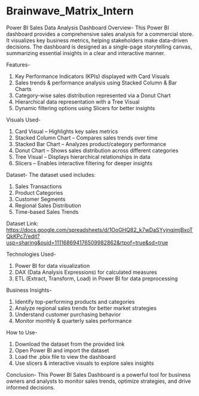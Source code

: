 # Brainwave_Matrix_Intern
Power BI Sales Data Analysis Dashboard
Overview- This Power BI dashboard provides a comprehensive sales analysis for a commercial store. It visualizes key business metrics, helping stakeholders make data-driven decisions. The dashboard is designed as a single-page storytelling canvas, summarizing essential insights in a clear and interactive manner.

Features-
1. Key Performance Indicators (KPIs) displayed with Card Visuals
2. Sales trends & performance analysis using Stacked Column & Bar Charts
3. Category-wise sales distribution represented via a Donut Chart
4. Hierarchical data representation with a Tree Visual
5. Dynamic filtering options using Slicers for better insights
   
Visuals Used-
1. Card Visual – Highlights key sales metrics
2. Stacked Column Chart – Compares sales trends over time
3. Stacked Bar Chart – Analyzes product/category performance
4. Donut Chart – Shows sales distribution across different categories
5. Tree Visual – Displays hierarchical relationships in data
6. Slicers – Enables interactive filtering for deeper insights

Dataset-
The dataset used includes:
1. Sales Transactions
2. Product Categories
3. Customer Segments
4. Regional Sales Distribution
5. Time-based Sales Trends

Dataset Link: https://docs.google.com/spreadsheets/d/1OoGHQ82_k7wDaSYyjnqjmjBxoTQkKPc7/edit?usp=sharing&ouid=111168694176509982862&rtpof=true&sd=true

Technologies Used-
1. Power BI for data visualization
2. DAX (Data Analysis Expressions) for calculated measures
3. ETL (Extract, Transform, Load) in Power BI for data preprocessing
   
Business Insights-
1. Identify top-performing products and categories
2. Analyze regional sales trends for better market strategies
3. Understand customer purchasing behavior
4. Monitor monthly & quarterly sales performance
   
How to Use-
1. Download the dataset from the provided link
2. Open Power BI and import the dataset
3. Load the .pbix file to view the dashboard
4. Use slicers & interactive visuals to explore sales insights

Conclusion- This Power BI Sales Dashboard is a powerful tool for business owners and analysts to monitor sales trends, optimize strategies, and drive informed decisions.
